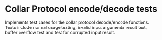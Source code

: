 # Collar Protocol encode/decode tests

Implements test cases for the collar protocol decode/encode functions. Tests include normal usage testing, invalid input arguments result test, buffer overflow test and test for corrupted input result. 